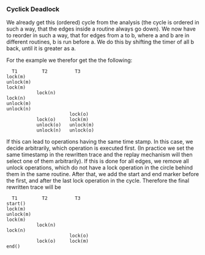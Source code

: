### Cyclick Deadlock
We already get this (ordered) cycle from the analysis (the cycle is ordered in
such a way, that the edges inside a routine always go down). We now have to
reorder in such a way, that for edges from a to b, where a and b are in different
routines, b is run before a. We do this by shifting the timer of all b back,
until it is greater as a.

For the example we therefor get the the following:
~~~
  T1         T2          T3
lock(m)
unlock(m)
lock(m)
           lock(n)
lock(n)
unlock(m)
unlock(n)
                       lock(o)
           lock(o)     lock(m)
           unlock(o)   unlock(m)
           unlock(n)   unlock(o)
~~~

If this can lead to operations having the same time stamp. In this case,
we decide arbitrarily, which operation is executed first. (In practice
we set the same timestamp in the rewritten trace and the replay mechanism
will then select one of them arbitrarily).
If this is done for all edges, we remove all unlock operations, which
do not have a lock operation in the circle behind them in the same routine.
After that, we add the start and end marker before the first, and after the
last lock operation in the cycle.
Therefore the final rewritten trace will be
~~~
  T1         T2          T3
start()
lock(m)
unlock(m)
lock(m)
           lock(n)
lock(n)
                       lock(o)
           lock(o)     lock(m)
end()
~~~
